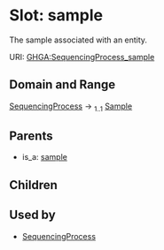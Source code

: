 
# Slot: sample


The sample associated with an entity.

URI: [GHGA:SequencingProcess_sample](https://w3id.org/GHGA/SequencingProcess_sample)


## Domain and Range

[SequencingProcess](SequencingProcess.md) &#8594;  <sub>1..1</sub> [Sample](Sample.md)

## Parents

 *  is_a: [sample](sample.md)

## Children


## Used by

 * [SequencingProcess](SequencingProcess.md)
